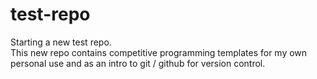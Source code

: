 # test-repo
Starting a new test repo.   
This new repo contains competitive programming templates for my own personal use and as an intro to git / github for version control.

